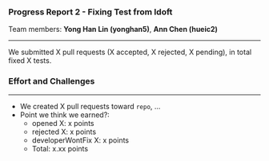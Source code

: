 ### Progress Report 2 - Fixing Test from Idoft
Team members: __Yong Han Lin (yonghan5)__, __Ann Chen (hueic2)__
___

We submitted X pull requests (X accepted, X rejected, X pending), in total fixed X tests.

### Effort and Challenges
___

- We created X pull requests toward ```repo```, ...
- Point we think we earned?:
  - opened X: x points
  - rejected X: x points
  - developerWontFix X: x points
  - Total: x.xx points
